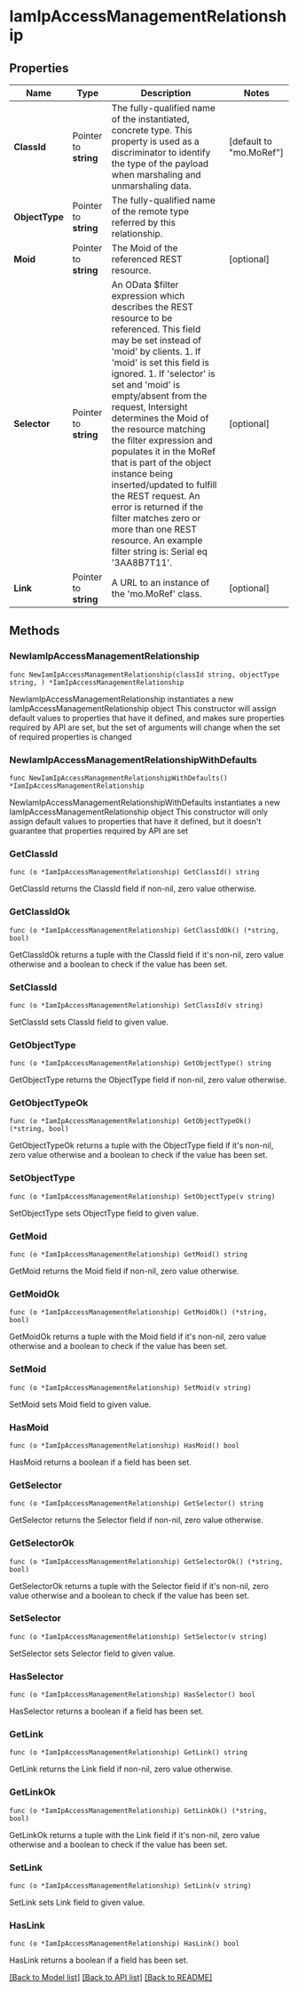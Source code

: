 # IamIpAccessManagementRelationship

## Properties

Name | Type | Description | Notes
------------ | ------------- | ------------- | -------------
**ClassId** | Pointer to **string** | The fully-qualified name of the instantiated, concrete type. This property is used as a discriminator to identify the type of the payload when marshaling and unmarshaling data. | [default to "mo.MoRef"]
**ObjectType** | Pointer to **string** | The fully-qualified name of the remote type referred by this relationship. | 
**Moid** | Pointer to **string** | The Moid of the referenced REST resource. | [optional] 
**Selector** | Pointer to **string** | An OData $filter expression which describes the REST resource to be referenced. This field may be set instead of &#39;moid&#39; by clients. 1. If &#39;moid&#39; is set this field is ignored. 1. If &#39;selector&#39; is set and &#39;moid&#39; is empty/absent from the request, Intersight determines the Moid of the resource matching the filter expression and populates it in the MoRef that is part of the object instance being inserted/updated to fulfill the REST request. An error is returned if the filter matches zero or more than one REST resource. An example filter string is: Serial eq &#39;3AA8B7T11&#39;. | [optional] 
**Link** | Pointer to **string** | A URL to an instance of the &#39;mo.MoRef&#39; class. | [optional] 

## Methods

### NewIamIpAccessManagementRelationship

`func NewIamIpAccessManagementRelationship(classId string, objectType string, ) *IamIpAccessManagementRelationship`

NewIamIpAccessManagementRelationship instantiates a new IamIpAccessManagementRelationship object
This constructor will assign default values to properties that have it defined,
and makes sure properties required by API are set, but the set of arguments
will change when the set of required properties is changed

### NewIamIpAccessManagementRelationshipWithDefaults

`func NewIamIpAccessManagementRelationshipWithDefaults() *IamIpAccessManagementRelationship`

NewIamIpAccessManagementRelationshipWithDefaults instantiates a new IamIpAccessManagementRelationship object
This constructor will only assign default values to properties that have it defined,
but it doesn't guarantee that properties required by API are set

### GetClassId

`func (o *IamIpAccessManagementRelationship) GetClassId() string`

GetClassId returns the ClassId field if non-nil, zero value otherwise.

### GetClassIdOk

`func (o *IamIpAccessManagementRelationship) GetClassIdOk() (*string, bool)`

GetClassIdOk returns a tuple with the ClassId field if it's non-nil, zero value otherwise
and a boolean to check if the value has been set.

### SetClassId

`func (o *IamIpAccessManagementRelationship) SetClassId(v string)`

SetClassId sets ClassId field to given value.


### GetObjectType

`func (o *IamIpAccessManagementRelationship) GetObjectType() string`

GetObjectType returns the ObjectType field if non-nil, zero value otherwise.

### GetObjectTypeOk

`func (o *IamIpAccessManagementRelationship) GetObjectTypeOk() (*string, bool)`

GetObjectTypeOk returns a tuple with the ObjectType field if it's non-nil, zero value otherwise
and a boolean to check if the value has been set.

### SetObjectType

`func (o *IamIpAccessManagementRelationship) SetObjectType(v string)`

SetObjectType sets ObjectType field to given value.


### GetMoid

`func (o *IamIpAccessManagementRelationship) GetMoid() string`

GetMoid returns the Moid field if non-nil, zero value otherwise.

### GetMoidOk

`func (o *IamIpAccessManagementRelationship) GetMoidOk() (*string, bool)`

GetMoidOk returns a tuple with the Moid field if it's non-nil, zero value otherwise
and a boolean to check if the value has been set.

### SetMoid

`func (o *IamIpAccessManagementRelationship) SetMoid(v string)`

SetMoid sets Moid field to given value.

### HasMoid

`func (o *IamIpAccessManagementRelationship) HasMoid() bool`

HasMoid returns a boolean if a field has been set.

### GetSelector

`func (o *IamIpAccessManagementRelationship) GetSelector() string`

GetSelector returns the Selector field if non-nil, zero value otherwise.

### GetSelectorOk

`func (o *IamIpAccessManagementRelationship) GetSelectorOk() (*string, bool)`

GetSelectorOk returns a tuple with the Selector field if it's non-nil, zero value otherwise
and a boolean to check if the value has been set.

### SetSelector

`func (o *IamIpAccessManagementRelationship) SetSelector(v string)`

SetSelector sets Selector field to given value.

### HasSelector

`func (o *IamIpAccessManagementRelationship) HasSelector() bool`

HasSelector returns a boolean if a field has been set.

### GetLink

`func (o *IamIpAccessManagementRelationship) GetLink() string`

GetLink returns the Link field if non-nil, zero value otherwise.

### GetLinkOk

`func (o *IamIpAccessManagementRelationship) GetLinkOk() (*string, bool)`

GetLinkOk returns a tuple with the Link field if it's non-nil, zero value otherwise
and a boolean to check if the value has been set.

### SetLink

`func (o *IamIpAccessManagementRelationship) SetLink(v string)`

SetLink sets Link field to given value.

### HasLink

`func (o *IamIpAccessManagementRelationship) HasLink() bool`

HasLink returns a boolean if a field has been set.


[[Back to Model list]](../README.md#documentation-for-models) [[Back to API list]](../README.md#documentation-for-api-endpoints) [[Back to README]](../README.md)



